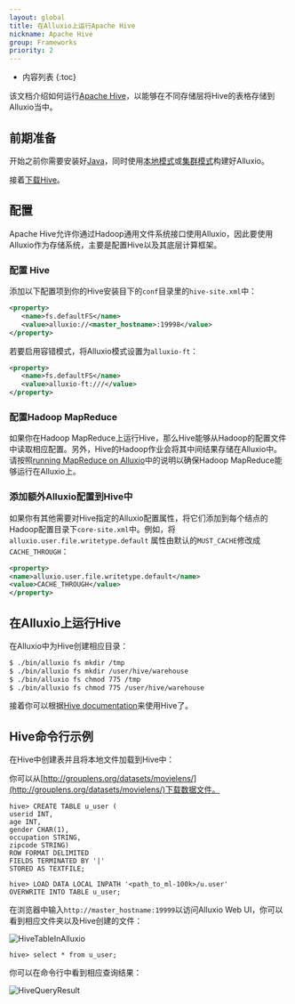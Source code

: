 ```yaml
---
layout: global
title: 在Alluxio上运行Apache Hive
nickname: Apache Hive
group: Frameworks
priority: 2
---
```


* 内容列表
{:toc}

该文档介绍如何运行[Apache Hive](http://hive.apache.org/)，以能够在不同存储层将Hive的表格存储到Alluxio当中。

## 前期准备

开始之前你需要安装好[Java](Java-Setup.html)，同时使用[本地模式](Running-Alluxio-Locally.html)或[集群模式](Running-Alluxio-on-a-Cluster.html)构建好Alluxio。

接着[下载Hive](http://hive.apache.org/downloads.html)。

## 配置

Apache Hive允许你通过Hadoop通用文件系统接口使用Alluxio，因此要使用Alluxio作为存储系统，主要是配置Hive以及其底层计算框架。

### 配置 Hive

添加以下配置项到你的Hive安装目下的`conf`目录里的`hive-site.xml`中：

```xml
<property>
   <name>fs.defaultFS</name>
   <value>alluxio://<master_hostname>:19998</value>
</property>
```

若要启用容错模式，将Alluxio模式设置为`alluxio-ft`：

```xml
<property>
   <name>fs.defaultFS</name>
   <value>alluxio-ft:///</value>
</property>
```

### 配置Hadoop MapReduce

如果你在Hadoop MapReduce上运行Hive，那么Hive能够从Hadoop的配置文件中读取相应配置。另外，Hive的Hadoop作业会将其中间结果存储在Alluxio中。
请按照[running MapReduce on Alluxio](Running-Hadoop-MapReduce-on-Alluxio.html)中的说明以确保Hadoop MapReduce能够运行在Alluxio上。

### 添加额外Alluxio配置到Hive中

如果你有其他需要对Hive指定的Alluxio配置属性，将它们添加到每个结点的Hadoop配置目录下`core-site.xml`中。例如，将`alluxio.user.file.writetype.default`
属性由默认的`MUST_CACHE`修改成`CACHE_THROUGH`：

```xml
<property>
<name>alluxio.user.file.writetype.default</name>
<value>CACHE_THROUGH</value>
</property>
```

## 在Alluxio上运行Hive

在Alluxio中为Hive创建相应目录：

```bash
$ ./bin/alluxio fs mkdir /tmp
$ ./bin/alluxio fs mkdir /user/hive/warehouse
$ ./bin/alluxio fs chmod 775 /tmp
$ ./bin/alluxio fs chmod 775 /user/hive/warehouse
```

接着你可以根据[Hive documentation](https://cwiki.apache.org/confluence/display/Hive/GettingStarted)来使用Hive了。

## Hive命令行示例

在Hive中创建表并且将本地文件加载到Hive中：

你可以从[http://grouplens.org/datasets/movielens/](http://grouplens.org/datasets/movielens/)下载数据文件。

```
hive> CREATE TABLE u_user (
userid INT,
age INT,
gender CHAR(1),
occupation STRING,
zipcode STRING)
ROW FORMAT DELIMITED
FIELDS TERMINATED BY '|'
STORED AS TEXTFILE;

hive> LOAD DATA LOCAL INPATH '<path_to_ml-100k>/u.user'
OVERWRITE INTO TABLE u_user;
```

在浏览器中输入`http://master_hostname:19999`以访问Alluxio Web UI，你可以看到相应文件夹以及Hive创建的文件：

![HiveTableInAlluxio]({{site.data.img.screenshot_hive_table_in_alluxio}})

```
hive> select * from u_user;
```

你可以在命令行中看到相应查询结果：

![HiveQueryResult]({{site.data.img.screenshot_hive_query_result}})
